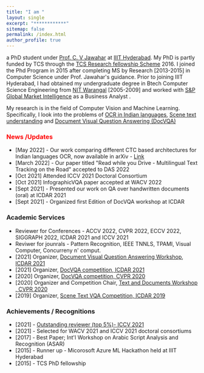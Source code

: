 ```yaml
---
title: "I am "
layout: single
excerpt: "************"
sitemap: false
permalink: /index.html
author_profile: true
---
```

a PhD student under   [Prof. C. V Jawahar][1]  at [IIIT Hyderabad][2]. My PhD is partly funded by TCS through the [TCS Research fellowship Scheme][7] 2016. I joined the Phd Program in 2015 after completing MS by Research [2013-2015] in Computer Science under Prof. Jawahar's guidance. Prior to joining IIIT Hyderabad, I had obtained my undergraduate degree in Btech Computer Science Engineering from [NIT Warangal][3] [2005-2009] and worked with [S&P Global Market Intelligence][4] as a Business Analyst .

My research is in the field of Computer Vision and Machine Learning. Specifically, I look into the problems of [OCR in Indian languages][5],  [Scene text understanding][6] and [Document Visual Question Answering (DocVQA)][8] 


### <span style="color:red">News /Updates </span>

- [May 2022] - Our work comparing different CTC based architectures for Indian languages OCR, now available in arXiv - [Link][16]
- [March 2022] - Our paper titled "Read while you Drive - Multilingual Text Tracking on the Road" accepted to DAS 2022
- [Oct 2021] Attended ICCV 2021 Doctoral Consortium 
- [Oct 2021] InfographicVQA paper accepted at WACV 2022
- [Sept 2021] - Presented   our work on QA over handwritten documents (oral) at ICDAR 2021
- [Sept 2021] - Organized first Edition of DocVQA workshop at ICDAR


### Academic Services ###
- Reviewer for Conferences -  ACCV 2022, CVPR 2022, ECCV 2022, SIGGRAPH 2022,  ICDAR 2021 and  ICCV 2021
- Reviwer for jounrals - Pattern Recognition, IEEE TNNLS, TPAMI, Visual Computer, Concurreny n' comput.
- [2021] Organizer, [Document Visual Question Answering Workshop, ICDAR 2021][9]
- [2021] Organizer, [DocVQA competition, ICDAR 2021][10]
- [2020] Organizer, [DocVQA competition, CVPR 2020][11]
- [2020] Organizer and Competition Chair, [Text and Documents Workshop , CVPR 2020][12]
- [2019] Organizer, [Scene Text VQA Competition, ICDAR 2019][13]

### Achievements / Recognitions ###
- [2021] - [Outstanding reviewer (top 5%)-  ICCV 2021][14] 
- [2021] - Selected for WACV 2021 and ICCV 2021 doctoral consortiums
- [2017] - Best Paper;  Int'l Workshop on Arabic Script Analysis and Recognition (ASAR) 
- [2015] - Runner up - Micorosoft Azure ML Hackathon held at IIIT Hyderabad
- [2015] - TCS PhD fellowship


[1]: https://www.iiit.ac.in/~jawahar/
[2]: https://www.iiit.ac.in/
[3]: http://www.nitw.ac.in/
[4]: https://www.spcapitaliq.com/
[5]: http://ocr.iiit.ac.in/
[6]: https://cvit.iiit.ac.in/research/projects/cvit-projects/scene-text-understanding
[7]: http://www.tcs.com/about/tcs_difference/innovation/network/Pages/TCS_Research_Fellowship_Scheme.aspx
[8]: https://docvqa.org 
[9]: https://icdar2021.org/workshops/
[10]: https://icdar2021.org/competitions/docvqa/
[11]: https://cvpr2020text.wordpress.com/challenge/
[12]: https://cvpr2020text.wordpress.com/
[13]: https://rrc.cvc.uab.es/?ch=11
[14]: http://iccv2021.thecvf.com/outstanding-reviewers
[15]: https://rrc.cvc.uab.es/?ch=17
[16]: https://arxiv.org/abs/2205.06740
